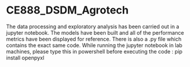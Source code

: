 # CE888_DSDM_Agrotech

The data processing and exploratory analysis has been carried out in a jupyter notebook. The models have been built and all of the performance metrics have been displayed for reference. There is also a .py file which contains the exact same code. While running the jupyter notebook in lab machines, please type this in powershell before executing the code : pip install openpyxl
